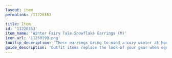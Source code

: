 ```yaml
---
layout: item
permalink: /11220353

title: Item
id: '11220353'
item_name: 'Winter Fairy Tale Snowflake Earrings (M)'
icon_url: '11250199.png'
tooltip_description: 'These earrings bring to mind a cozy winter at home.'
guide_description: 'Outfit items replace the look of your gear when equipped.'
---
```

